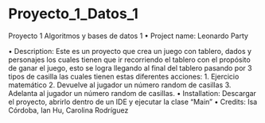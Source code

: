 # Proyecto_1_Datos_1
Proyecto 1 Algoritmos y bases de datos 1
•	Project name: Leonardo Party

•	Description: Este es un proyecto que crea un juego con tablero, dados y personajes los cuales tienen que ir recorriendo el tablero con el propósito de ganar el juego, esto se logra llegando al final del tablero pasando por 3 tipos de casilla las cuales tienen estas diferentes acciones: 1. Ejercicio matemático 2. Devuelve al jugador un número random de casillas 3. Adelanta al jugador un número random de casillas.
•	Installation: Descargar el proyecto, abrirlo dentro de un IDE y ejecutar la clase “Main”
•	Credits: Isa Córdoba, Ian Hu, Carolina Rodríguez
